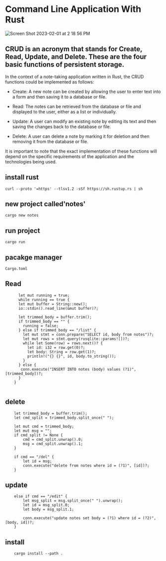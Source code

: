 # Command Line Application With Rust 
![Screen Shot 2023-02-01 at 2 18 56 PM](https://user-images.githubusercontent.com/90811429/216141512-d3053fba-9771-4843-911b-9519f4bc2c43.png)

## CRUD is an acronym that stands for Create, Read, Update, and Delete. These are the four basic functions of persistent storage.

In the context of a note-taking application written in Rust, the CRUD functions could be implemented as follows:

- Create: A new note can be created by allowing the user to enter text into a form and then saving it to a database or file.

- Read: The notes can be retrieved from the database or file and displayed to the user, either as a list or individually.

- Update: A user can modify an existing note by editing its text and then saving the changes back to the database or file.

- Delete: A user can delete a note by marking it for deletion and then removing it from the database or file.

It is important to note that the exact implementation of these functions will depend on the specific requirements of the application and the technologies being used.



## install rust

```
curl --proto '=https' --tlsv1.2 -sSf https://sh.rustup.rs | sh
```
## new project called'notes'

```
cargo new notes
```
## run project

```
cargo run
```

## pacakge manager

```
Cargo.toml
```

## Read
    
```
      let mut running = true;
      while running == true {
      let mut buffer = String::new();
      io::stdin().read_line(&mut buffer)?;

      let trimmed_body = buffer.trim();
      if trimmed_body == "" {
        running = false;
      } else if trimmed_body == "/list" {
        let mut stmt = conn.prepare("SELECT id, body from notes")?;
        let mut rows = stmt.query(rusqlite::params![])?;
        while let Some(row) = rows.next()? {
          let id: i32 = row.get(0)?;
          let body: String = row.get(1)?;
          println!("{} {}", id, body.to_string());
        }
      } else {
       conn.execute("INSERT INTO notes (body) values (?1)", [trimmed_body])?;
      }
    }    
   
```     

## delete

``` 
    let trimmed_body = buffer.trim();
    let cmd_split = trimmed_body.split_once(" ");

    let mut cmd = trimmed_body;
    let mut msg = "";
    if cmd_split != None {
        cmd = cmd_split.unwrap().0;
        msg = cmd_split.unwrap().1;
    }

    if cmd == "/del" {
        let id = msg;
        conn.execute("delete from notes where id = (?1)", [id])?;
    }

```

## update

```
    else if cmd == "/edit" {
        let msg_split = msg.split_once(" ").unwrap();
        let id = msg_split.0;
        let body = msg_split.1;

        conn.execute("update notes set body = (?1) where id = (?2)", [body, id])?;
    }
```

## install

```
    cargo install --path .
```
